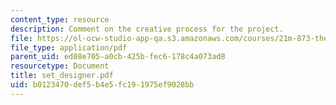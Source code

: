 ```yaml
---
content_type: resource
description: Comment on the creative process for the project.
file: https://ol-ocw-studio-app-qa.s3.amazonaws.com/courses/21m-873-theater-arts-topics-fall-2004-january-iap-2005/b0123470def5b4e5fc191975ef9028bb_set_designer.pdf
file_type: application/pdf
parent_uid: ed08e705-a0cb-425b-fec6-178c4a073ad8
resourcetype: Document
title: set_designer.pdf
uid: b0123470-def5-b4e5-fc19-1975ef9028bb
---
```

